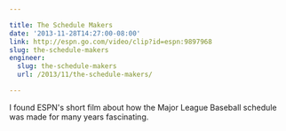 ```yaml
---

title: The Schedule Makers
date: '2013-11-28T14:27:00-08:00'
link: http://espn.go.com/video/clip?id=espn:9897968
slug: the-schedule-makers
engineer:
  slug: the-schedule-makers
  url: /2013/11/the-schedule-makers/

---
```


I found ESPN's short film about how the Major League Baseball schedule was made for many years fascinating.